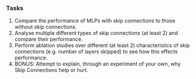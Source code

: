 ### Tasks
1. Compare the performance of MLPs with skip connections to those without skip connections.
2. Analyse multiple different types of skip connections (at least 2) and compare their performance.
3. Perform ablation studies over different (at least 2) characteristics of skip connections (e.g. number of layers skipped) to see how this effects performance.
4. BONUS: Attempt to explain, through an experiment of your own, why Skip Connections help or hurt.

